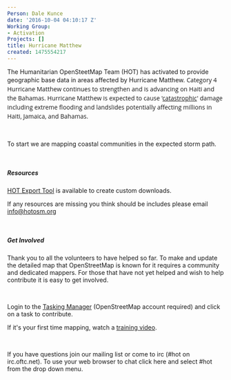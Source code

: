 ```yaml
---
Person: Dale Kunce
date: '2016-10-04 04:10:17 Z'
Working Group:
- Activation
Projects: []
title: Hurricane Matthew
created: 1475554217
---
```

<p>The Humanitarian OpenSteetMap Team (HOT) has activated to provide geographic base data in areas affected by Hurricane Matthew.&nbsp;<span style="font-family: 'Open Sans', Arial, sans-serif; font-size: 14px; font-style: normal; font-variant-ligatures: normal; font-variant-caps: normal; font-weight: normal; line-height: 21px;">Category 4 Hurricane Matthew continues to strengthen and is&nbsp;advancing on Haiti and the Bahamas. Hurricane Matthew is expected to cause '</span><a style="font-family: 'Open Sans', Arial, sans-serif; font-size: 14px; font-style: normal; font-variant-ligatures: normal; font-variant-caps: normal; font-weight: normal; line-height: 21px;" href="https://weather.com/storms/hurricane/news/hurricane-matthew-caribbean-haiti-jamaica-cuba-bahamas-forecast-oct2" target="_blank">catastrophic</a><span style="font-family: 'Open Sans', Arial, sans-serif; font-size: 14px; font-style: normal; font-variant-ligatures: normal; font-variant-caps: normal; font-weight: normal; line-height: 21px;">' damage including extreme flooding and landslides potentially affecting millions in Haiti, Jamaica, and Bahamas.</span></p><p>&nbsp;</p><p>To start we are mapping coastal communities in the expected storm path.</p><p>&nbsp;</p><h5>Resources</h5><p><a href="http://export.hotosm.org" target="_blank">HOT Export Tool</a> is available to create custom downloads.</p><p>If any resources are missing you think should be includes please email <a href="mailto:info@hotosm.org">info@hotosm.org</a></p><p>&nbsp;</p><h5>Get Involved</h5><p>Thank you to all the volunteers to have helped so far. To make and update the detailed map that OpenStreetMap is known for it requires a community and dedicated mappers. For those that have not yet helped and wish to help contribute it is easy to get involved.</p><p>&nbsp;</p><p>Login to the <a href="http://tasks.hotosm.org" target="_blank">Tasking Manager</a> (OpenStreetMap account required) and click on a task to contribute.</p><p>If it's your first time mapping, watch a <a href="https://www.youtube.com/playlist?list=PLb9506_-6FMHULD9iDUAh-4qpxKdVspnD" target="_blank">training video</a>.</p><p>&nbsp;</p><p>If you have questions join our mailing list or come to irc (#hot on irc.oftc.net). To use your web browser to chat click here and select #hot from the drop down menu.</p>

